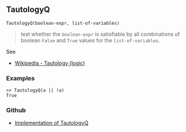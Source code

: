 ## TautologyQ

```
TautologyQ(boolean-expr, list-of-variables)
```

> test whether the `boolean-expr` is satisfiable by all combinations of boolean `False` and `True` values for the `list-of-variables`.
 
See
* [Wikipedia - Tautology (logic)](https://en.wikipedia.org/wiki/Tautology_(logic))

### Examples

```
>> TautologyQ(a || !a) 
True
```
### Github
* [Implementation of TautologyQ](https://github.com/axkr/symja_android_library/blob/master/symja_android_library/matheclipse-core/src/main/java/org/matheclipse/core/builtin/BooleanFunctions.java#L3940) 
